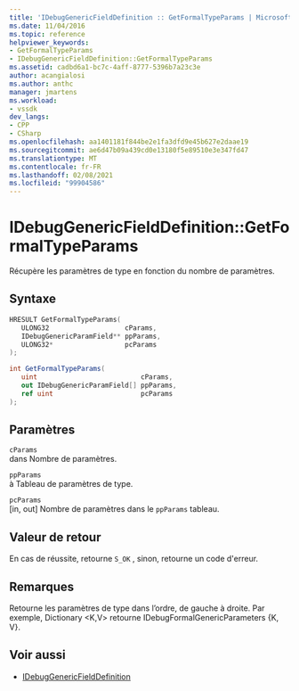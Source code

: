 ```yaml
---
title: 'IDebugGenericFieldDefinition :: GetFormalTypeParams | Microsoft Docs'
ms.date: 11/04/2016
ms.topic: reference
helpviewer_keywords:
- GetFormalTypeParams
- IDebugGenericFieldDefinition::GetFormalTypeParams
ms.assetid: cadbd6a1-bc7c-4aff-8777-5396b7a23c3e
author: acangialosi
ms.author: anthc
manager: jmartens
ms.workload:
- vssdk
dev_langs:
- CPP
- CSharp
ms.openlocfilehash: aa1401181f844be2e1fa3dfd9e45b627e2daae19
ms.sourcegitcommit: ae6d47b09a439cd0e13180f5e89510e3e347fd47
ms.translationtype: MT
ms.contentlocale: fr-FR
ms.lasthandoff: 02/08/2021
ms.locfileid: "99904586"
---
```

# <a name="idebuggenericfielddefinitiongetformaltypeparams"></a>IDebugGenericFieldDefinition::GetFormalTypeParams
Récupère les paramètres de type en fonction du nombre de paramètres.

## <a name="syntax"></a>Syntaxe

```cpp
HRESULT GetFormalTypeParams(
   ULONG32                   cParams,
   IDebugGenericParamField** ppParams,
   ULONG32*                  pcParams
);
```

```csharp
int GetFormalTypeParams(
   uint                          cParams,
   out IDebugGenericParamField[] ppParams,
   ref uint                      pcParams
);
```

## <a name="parameters"></a>Paramètres
`cParams`\
dans Nombre de paramètres.

`ppParams`\
à Tableau de paramètres de type.

`pcParams`\
[in, out] Nombre de paramètres dans le `ppParams` tableau.

## <a name="return-value"></a>Valeur de retour
 En cas de réussite, retourne `S_OK` , sinon, retourne un code d'erreur.

## <a name="remarks"></a>Remarques
 Retourne les paramètres de type dans l’ordre, de gauche à droite. Par exemple, Dictionary \<K,V> retourne IDebugFormalGenericParameters {K, V}.

## <a name="see-also"></a>Voir aussi
- [IDebugGenericFieldDefinition](../../../extensibility/debugger/reference/idebuggenericfielddefinition.md)
